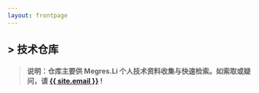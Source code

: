 ```yaml
---
layout: frontpage
---
```


## > 技术仓库

> #### 说明：仓库主要供 Megres.Li 个人技术资料收集与快速检索。如索取或疑问，请 <a href="mailto:{{ site.email }}"><span class="glyphicon glyphicon-envelope"></span> {{ site.email }}</a> !
